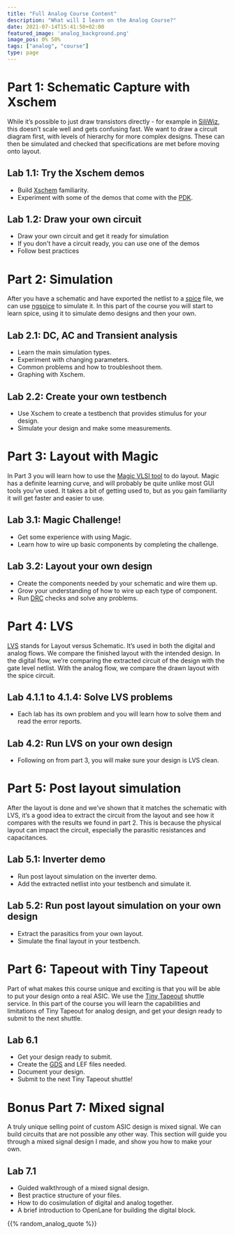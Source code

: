 ```yaml
---
title: "Full Analog Course Content"
description: "What will I learn on the Analog Course?"
date: 2021-07-14T15:41:50+02:00
featured_image: 'analog_background.png'
image_pos: 0% 50%
tags: ["analog", "course"]
type: page
---
```


# Part 1: Schematic Capture with Xschem

While it’s possible to just draw transistors directly - for example in [SiliWiz](https://app.siliwiz.com/), this doesn’t scale well and gets confusing fast. We want to draw a circuit diagram first, with levels of hierarchy for more complex designs. These can then be simulated and checked that specifications are met before moving onto layout.


## Lab 1.1: Try the Xschem demos

* Build [Xschem](https://xschem.sourceforge.io/stefan/index.html) familiarity.
* Experiment with some of the demos that come with the [PDK](/terminology/pdk).

## Lab 1.2: Draw your own circuit

* Draw your own circuit and get it ready for simulation
* If you don't have a circuit ready, you can use one of the demos
* Follow best practices

# Part 2: Simulation

After you have a schematic and have exported the netlist to a [spice](/terminology/spice) file, we can use [ngspice](https://ngspice.sourceforge.io/) to simulate it. 
In this part of the course you will start to learn spice, using it to simulate demo designs and then your own.

## Lab 2.1: DC, AC and Transient analysis

* Learn the main simulation types.
* Experiment with changing parameters.
* Common problems and how to troubleshoot them.
* Graphing with Xschem.

## Lab 2.2: Create your own testbench

* Use Xschem to create a testbench that provides stimulus for your design.
* Simulate your design and make some measurements.

# Part 3: Layout with Magic

In Part 3 you will learn how to use the [Magic VLSI tool](/terminology/magic/) to do layout. 
Magic has a definite learning curve, and will probably be quite unlike most GUI tools you’ve used. It takes a bit of getting used to, but as you gain familiarity it will get faster and easier to use.

## Lab 3.1: Magic Challenge!

* Get some experience with using Magic.
* Learn how to wire up basic components by completing the challenge.

## Lab 3.2: Layout your own design

* Create the components needed by your schematic and wire them up.
* Grow your understanding of how to wire up each type of component.
* Run [DRC](/terminology/drc) checks and solve any problems.

# Part 4: LVS

[LVS](/terminology/lvs) stands for Layout versus Schematic. It’s used in both the digital and analog flows. We compare the finished layout with the intended design. In the digital flow, we’re comparing the extracted circuit of the design with the gate level netlist. With the analog flow, we compare the drawn layout with the spice circuit.

## Lab 4.1.1 to 4.1.4: Solve LVS problems

* Each lab has its own problem and you will learn how to solve them and read the error reports.

## Lab 4.2: Run LVS on your own design

* Following on from part 3, you will make sure your design is LVS clean.

# Part 5: Post layout simulation

After the layout is done and we’ve shown that it matches the schematic with LVS, it’s a good idea to extract the circuit from the layout and see how it compares with the results we found in part 2. This is because the physical layout can impact the circuit, especially the parasitic resistances and capacitances.

## Lab 5.1: Inverter demo

* Run post layout simulation on the inverter demo.
* Add the extracted netlist into your testbench and simulate it.

## Lab 5.2: Run post layout simulation on your own design

* Extract the parasitics from your own layout.
* Simulate the final layout in your testbench.

# Part 6: Tapeout with Tiny Tapeout

Part of what makes this course unique and exciting is that you will be able to put your design onto a real ASIC. We use the [Tiny Tapeout](https://tinytapeout.com) shuttle service. In this part of the course you will learn the capabilities and limitations of Tiny Tapeout for analog design, and get your design ready to submit to the next shuttle.

## Lab 6.1

* Get your design ready to submit.
* Create the [GDS](/terminology/gds2) and LEF files needed.
* Document your design.
* Submit to the next Tiny Tapeout shuttle!

# Bonus Part 7: Mixed signal

A truly unique selling point of custom ASIC design is mixed signal. We can build circuits that are not possible any other way. This section will guide you through a mixed signal design I made, and show you how to make your own.

## Lab 7.1

* Guided walkthrough of a mixed signal design.
* Best practice structure of your files.
* How to do cosimulation of digital and analog together.
* A brief introduction to OpenLane for building the digital block.

{{% random_analog_quote %}}
